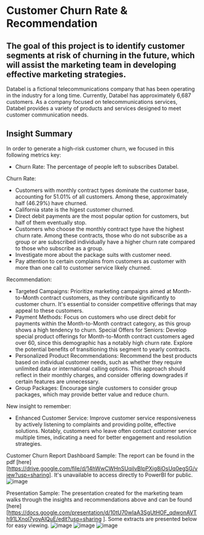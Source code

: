 # Customer Churn Rate & Recommendation
## The goal of this project is to identify customer segments at risk of churning in the future, which will assist the marketing team in developing effective marketing strategies.
Databel is a fictional telecommunications company that has been operating in the industry for a long time. Currently, Databel has approximately 6,687 customers. As a company focused on telecommunications services, Databel provides a variety of products and services designed to meet customer communication needs.

## Insight Summary
In order to generate a high-risk customer churn, we focused in this following metrics key:
- Churn Rate: The percentage of people left to subscribes Databel.

Churn Rate:
- Customers with monthly contract types dominate the customer base, accounting for 51.01% of all customers. Among these, approximately half (46.29%) have churned.
- California state is the higest customer churned.
- Direct debit payments are the most popular option for customers, but half of them eventually stop.
- Customers who choose the monthly contract type have the highest churn rate. Among these contracts, those who do not subscribe as a group or are subscribed individually have a higher churn rate compared to those who subscribe as a group.
- Investigate more about the package suits with customer need.
- Pay attention to certain complains from customers as customer with more than one call to customer service likely churned.

Recommendation:
- Targeted Campaigns: Prioritize marketing campaigns aimed at Month-to-Month contract customers, as they contribute significantly to customer churn. It's essential to consider competitive offerings that may appeal to these customers.
- Payment Methods: Focus on customers who use direct debit for payments within the Month-to-Month contract category, as this group shows a high tendency to churn.
Special Offers for Seniors: Develop special product offerings for Month-to-Month contract customers aged over 60, since this demographic has a notably high churn rate. Explore the potential benefits of transitioning this segment to yearly contracts.
- Personalized Product Recommendations: Recommend the best products based on individual customer needs, such as whether they require unlimited data or international calling options. This approach should reflect in their monthly charges, and consider offering downgrades if certain features are unnecessary.
- Group Packages: Encourage single customers to consider group packages, which may provide better value and reduce churn.

New insight to remember:
- Enhanced Customer Service: Improve customer service responsiveness by actively listening to complaints and providing polite, effective solutions. Notably, customers who leave often contact customer service multiple times, indicating a need for better engagement and resolution strategies.

Customer Churn Report Dashboard Sample:
The report can be found in the pdf [here][https://drive.google.com/file/d/14hWwCWHnSUqilvBIpPXig8iOsUq0egSG/view?usp=sharing]. It's unavailable to access directly to PowerBI for public.
![image](https://github.com/user-attachments/assets/aeefad6d-6c9b-40ba-a61e-ab80d9b50d31)

Presentation Sample:
The presentation created for the marketing team walks through the insights and recommendations above and can be found [here][https://docs.google.com/presentation/d/10tU70wIaA3SgUtHOF_qdwonAVTh91LXnol7yoyAlQuE/edit?usp=sharing
]. Some extracts are presented below for easy viewing.
![image](https://github.com/user-attachments/assets/c9b36f3f-e74d-47e8-a6e8-c97e21c84cc4)
![image](https://github.com/user-attachments/assets/31a37769-290c-4e61-9d3d-b150c8594bb9)
![image](https://github.com/user-attachments/assets/9b3b247b-aa93-4358-9c47-0312b77f015d)




